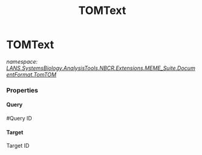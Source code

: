 ﻿---
title: TOMText
---

# TOMText
_namespace: [LANS.SystemsBiology.AnalysisTools.NBCR.Extensions.MEME_Suite.DocumentFormat.TomTOM](N-LANS.SystemsBiology.AnalysisTools.NBCR.Extensions.MEME_Suite.DocumentFormat.TomTOM.html)_






### Properties

#### Query
#Query ID
#### Target
Target ID
